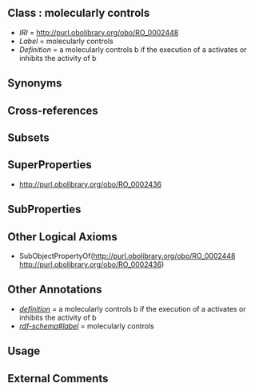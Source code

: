 
## Class : molecularly controls

 * *IRI* = http://purl.obolibrary.org/obo/RO_0002448
 * *Label* = molecularly controls
 * *Definition* = a molecularly controls b if the execution of a activates or inhibits the activity of b

## Synonyms


## Cross-references


## Subsets


## SuperProperties

 * <http://purl.obolibrary.org/obo/RO_0002436>

## SubProperties


## Other Logical Axioms

 * SubObjectPropertyOf(<http://purl.obolibrary.org/obo/RO_0002448> <http://purl.obolibrary.org/obo/RO_0002436>)

## Other Annotations

 * *[definition](../../IAO/15/IAO_0000115.md)* = a molecularly controls b if the execution of a activates or inhibits the activity of b
 * *[rdf-schema#label](../../el/rdf-schema#label.md)* = molecularly controls

## Usage


## External Comments

